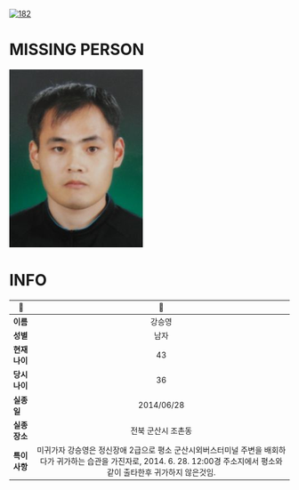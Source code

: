 [![182](https://img.shields.io/badge/%EC%8B%A4%EC%A2%85%EC%8B%A0%EA%B3%A0%EB%8A%94%20%EA%B5%AD%EB%B2%88%EC%97%86%EC%9D%B4-182-blue)](http://safe182.go.kr/index.do)

# MISSING PERSON

<img src="./missing_person.jpg">

# INFO

|🔑|💎|
|--|:--:|
|**이름**|강승영|
|**성별**|남자|
|**현재 나이**|43|
|**당시 나이**|36|
|**실종일**|2014/06/28|
|**실종 장소**|전북 군산시 조촌동 |
|**특이사항**|미귀가자 강승영은 정신장애 2급으로 평소 군산시외버스터미널 주변을 배회하다가 귀가하는 습관을 가진자로, 2014. 6. 28. 12:00경 주소지에서 평소와 같이 출타한후 귀가하지 않은것임.|
